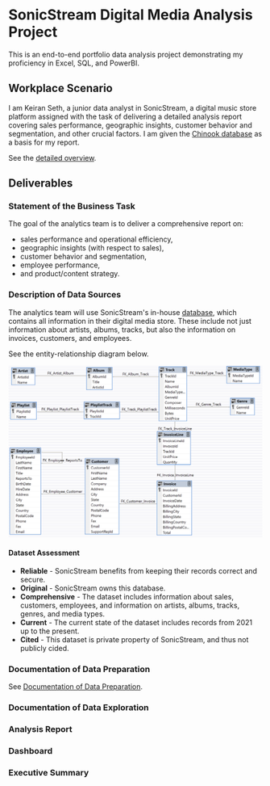 # SonicStream Digital Media Analysis Project

This is an end-to-end portfolio data analysis project demonstrating my proficiency in Excel, SQL, and PowerBI.

## Workplace Scenario

I am Keiran Seth, a junior data analyst in SonicStream, a digital music store platform assigned with the task of delivering a detailed analysis report covering sales performance, geographic insights, customer behavior and segmentation, and other crucial factors. I am given the [Chinook database](https://github.com/lerocha/chinook-database) as a basis for my report.

See the [detailed overview](./workplace_scenario_overview/overview.md).

## Deliverables

### Statement of the Business Task

The goal of the analytics team is to deliver a comprehensive report on:

-   sales performance and operational efficiency,
-   geographic insights (with respect to sales),
-   customer behavior and segmentation,
-   employee performance,
-   and product/content strategy.

### Description of Data Sources

The analytics team will use SonicStream's in-house [database](https://github.com/lerocha/chinook-database), which contains all information in their digital media store. These include not just information about artists, albums, tracks, but also the information on invoices, customers, and employees.

See the entity-relationship diagram below.

![alt text](./images/299867754-cea7a05a-5c36-40cd-84c7-488307a123f4.png)

#### **Dataset Assessment**

-   **Reliable** - SonicStream benefits from keeping their records correct and secure.
-   **Original** - SonicStream owns this database.
-   **Comprehensive** - The dataset includes information about sales, customers, employees, and information on artists, albums, tracks, genres, and media types.
-   **Current** - The current state of the dataset includes records from 2021 up to the present.
-   **Cited** - This dataset is private property of SonicStream, and thus not publicly cided.

### Documentation of Data Preparation

See [Documentation of Data Preparation](./preparation/documentation_of_data_preparation.md).

### Documentation of Data Exploration

### Analysis Report

### Dashboard

### Executive Summary
